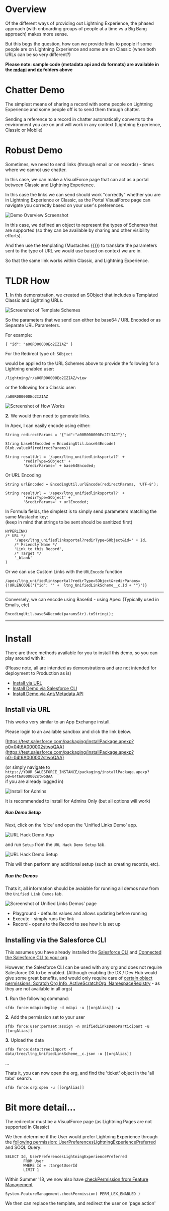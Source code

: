 # Overview

Of the different ways of providing out Lightning Experience, the phased approach (with onboarding groups of people at a time vs a Big Bang approach) makes more sense.

But this begs the question, how can we provide links to people if some people are on Lightning Experience and some are on Classic (when both URLs can be so very different?)

**Please note: sample code (metadata api and dx formats) are available in the [mdapi](./mdapi) and [dx](./dx) folders above**

# Chatter Demo

The simplest means of sharing a record with some people on Lightning Experience and some people off is to send them through chatter.

Sending a reference to a record in chatter automatically converts to the environment you are on and will work in any context (Lightning Experience, Classic or Mobile)

# Robust Demo

Sometimes, we need to send links (through email or on records) - times where we cannot use chatter.

In this case, we can make a VisualForce page that can act as a portal between Classic and Lightning Experience.

In this case the links we can send should work "correctly" whether you are in Lightning Experience or Classic, as the Portal VisualForce page can navigate you correctly based on your user's preferences.

![Demo Overview Screenshot](docs/images/LinkRedirectorOverview.gif)

In this case, we defined an object to represent the types of Schemes that are supported (so they can be available by sharing and other visibility efforts).

And then use the templating (Mustaches {{}}) to translate the parameters sent to the type of URL we would use based on context we are in.

So that the same link works within Classic, and Lightning Experience.

# TLDR How

**1.** In this demonstration, we created an SObject that includes a Templated Classic and Lightning URLs.

![Screenshot of Template Schemes](docs/images/templateSchemes.png)

So the parameters that we send can either be base64 / URL Encoded or as Separate URL Parameters.

For example:

	{ "id": "a00R000000Eo2IZIAZ" }
	
For the Redirect type of: `SObject`

would be applied to the URL Schemes above to provide the following for a Lightning enabled user:
	
	/lightning/r/a00R000000Eo2IZIAZ/view
	
or the following for a Classic user:

	/a00R000000Eo2IZIAZ

![Screenshot of How Works](docs/images/howWorks1.gif)

**2.** We would then need to generate links.

In Apex, I can easily encode using either:
	
	String redirectParams = '{"id":"a00R000000Eo2ItIAJ"}';
	
	String base64Encoded = EncodingUtil.base64Encode( Blob.valueOf(redirectParams))
	
	String resultUrl = '/apex/ltng_unifiedlinksportal?' +
			'redirType=SObject' + 
			'&redirParams=' + base64Encoded;

Or URL Encoding

	String urlEncoded = EncodingUtil.urlEncode(redirectParams, 'UTF-8');
	
	String resultUrl = '/apex/ltng_unifiedlinksportal?' +
			'redirType=SObject' + 
			'&redirParams=' + urlEncoded;

In Formula fields, the simplest is to simply send parameters matching the same Mustache key: <br />
(keep in mind that strings to be sent should be sanitized first)

	HYPERLINK(
	/* URL */
		'/apex/ltng_unifiedlinksportal?redirType=SObject&id=' + Id,
		/* Friendly Name */
		'Link to this Record',
		/* Target */
		'_blank'
	)

Or we can use Custom Links with the `URLEncode` function

	/apex/ltng_unifiedlinksportal?redirType=SObject&redirParams={!URLENCODE('{"id": "' +  ltng_UnifiedLinkScheme__c.Id + '"}')}
	
-----

Conversely, we can encode using Base64 - using Apex:
(Typically used in Emails, etc)

	EncodingUtil.base64Decode(paramsStr).toString();

---

# Install

There are three methods available for you to install this demo, so you can play around with it:

(Please note, all are intended as demonstrations and are not intended for deployment to Production as is)

* [Install via URL](#install-via-url)
* [Install Demo via Salesforce CLI](#install-via-salesforce-cli)
* [Install Demo via Ant/Metadata API](#install-via-metadata-api)

## Install via URL

This works very similar to an App Exchange install.

Please login to an available sandbox and click the link below.

[https://test.salesforce.com/packaging/installPackage.apexp?p0=04t6A000002stwoQAA](https://test.salesforce.com/packaging/installPackage.apexp?p0=04t6A000002stwoQAA)

(or simply navigate to `https://YOUR_SALESFORCE_INSTANCE/packaging/installPackage.apexp?p0=04t6A000002stwoQAA` <br />
if you are already logged in)

![Install for Admins](docs/images/installPackage.png)

It is recommended to install for Admins Only (but all options will work)

##### Run Demo Setup

Next, click on the 'dice' and open the 'Unified Links Demo' app.

![URL Hack Demo App](docs/images/appInLauncher.png)

and run `Setup` from the `URL Hack Demo Setup` tab.

![URL Hack Demo Setup](docs/images/demoSetup1.png)

This will then perform any additional setup (such as creating records, etc).

##### Run the Demos

Thats it, all information should be avaiable for running all demos now from the `Unified Link Demos` tab.

![Screenshot of Unified Links Demos' page](docs/images/unifiedLinksDemoPage.png)

* Playground - defaults values and allows updating before running
* Execute - simply runs the link
* Record - opens to the Record to see how it is set up

## Installing via the Salesforce CLI

This assumes you have already installed the [Salesforce CLI]() and [Connected the Salesforce CLI to your org](https://developer.salesforce.com/docs/atlas.en-us.sfdx_dev.meta/sfdx_dev/sfdx_dev_auth_web_flow.htm).

However, the Salesforce CLI can be used with any org and does not require Salesforce DX to be enabled. (Although enabling the DX / Dev Hub would give some great benefits, and would only require care of [certain object permissions: Scratch Org Info, ActiveScratchOrg, NamespaceRegistry](https://developer.salesforce.com/docs/atlas.en-us.sfdx_setup.meta/sfdx_setup/sfdx_setup_add_users.htm) - as they are not available in all orgs)

**1.** Run the following command:

	sfdx force:mdapi:deploy -d mdapi -u [[orgAlias]] -w

**2.** Add the permission set to your user

	sfdx force:user:permset:assign -n UnifiedLinksDemoParticipant -u [[orgAlias]]
	
**3.** Upload the data

	sfdx force:data:tree:import -f data/tree/ltng_UnifiedLinkScheme__c.json -u [[orgAlias]]
	
...

Thats it, you can now open the org, and find the 'ticket' object in the 'all tabs' search.

	sfdx force:org:open -u [[orgAlias]]

# Bit more detail...

The redirector must be a VisualForce page (as Lightning Pages are not supported in Classic)

We then determine if the User would prefer Lightning Experience through the [following permission: UserPreferencesLightningExperiencePreferred](https://developer.salesforce.com/docs/atlas.en-us.api.meta/api/sforce_api_objects_user.htm#UserPreferencesLightningExperiencePreferred) and SOQL Query:

	SELECT Id, UserPreferencesLightningExperiencePreferred
            FROM User
            WHERE Id = :targetUserId
            LIMIT 1

Within Summer '18, we now also have [checkPermission from Feature Management](https://developer.salesforce.com/docs/atlas.en-us.apexcode.meta/apexcode/apex_class_System_FeatureManagement.htm#apex_System_FeatureManagement_checkPermission)

	System.FeatureManagement.checkPermission( PERM_LEX_ENABLED )
	
We then can replace the template, and redirect the user on 'page action'
